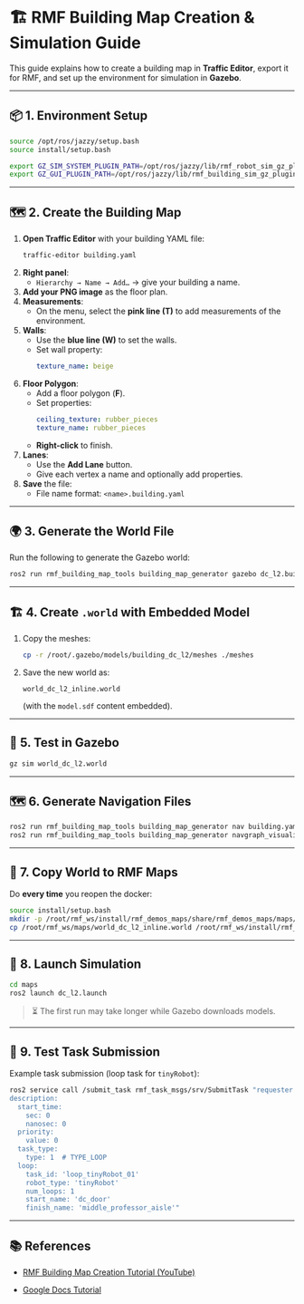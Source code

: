 # 🏗️ RMF Building Map Creation & Simulation Guide

This guide explains how to create a building map in **Traffic Editor**, export it for RMF, and set up the environment for simulation in **Gazebo**.

---

## 📦 1. Environment Setup

```bash
source /opt/ros/jazzy/setup.bash
source install/setup.bash

export GZ_SIM_SYSTEM_PLUGIN_PATH=/opt/ros/jazzy/lib/rmf_robot_sim_gz_plugins:$GZ_SIM_SYSTEM_PLUGIN_PATH
export GZ_GUI_PLUGIN_PATH=/opt/ros/jazzy/lib/rmf_building_sim_gz_plugins:$GZ_GUI_PLUGIN_PATH
```

---

## 🗺️ 2. Create the Building Map

1. **Open Traffic Editor** with your building YAML file:
   ```bash
   traffic-editor building.yaml
   ```
2. **Right panel**:  
   - `Hierarchy → Name → Add…` → give your building a name.
3. **Add your PNG image** as the floor plan.
4. **Measurements**:  
   - On the menu, select the **pink line (T)** to add measurements of the environment.
5. **Walls**:  
   - Use the **blue line (W)** to set the walls.  
   - Set wall property:
     ```yaml
     texture_name: beige
     ```
6. **Floor Polygon**:  
   - Add a floor polygon (**F**).  
   - Set properties:
     ```yaml
     ceiling_texture: rubber_pieces
     texture_name: rubber_pieces
     ```
   - **Right-click** to finish.
7. **Lanes**:  
   - Use the **Add Lane** button.  
   - Give each vertex a name and optionally add properties.
8. **Save** the file:  
   - File name format: `<name>.building.yaml`

---

## 🌍 3. Generate the World File

Run the following to generate the Gazebo world:

```bash
ros2 run rmf_building_map_tools building_map_generator gazebo dc_l2.building.yaml world_dc_l2.world ~/.gazebo/models
```

---

## 🏗️ 4. Create `.world` with Embedded Model

1. Copy the meshes:
   ```bash
   cp -r /root/.gazebo/models/building_dc_l2/meshes ./meshes
   ```
2. Save the new world as:
   ```
   world_dc_l2_inline.world
   ```
   (with the `model.sdf` content embedded).

---

## 🧪 5. Test in Gazebo

```bash
gz sim world_dc_l2.world
```

---

## 🗺️ 6. Generate Navigation Files

```bash
ros2 run rmf_building_map_tools building_map_generator nav building.yaml maps/
ros2 run rmf_building_map_tools building_map_generator navgraph_visualization building.yaml maps/
```

---

## 📂 7. Copy World to RMF Maps

Do **every time** you reopen the docker:

```bash
source install/setup.bash
mkdir -p /root/rmf_ws/install/rmf_demos_maps/share/rmf_demos_maps/maps/dc_l2/
cp /root/rmf_ws/maps/world_dc_l2_inline.world /root/rmf_ws/install/rmf_demos_maps/share/rmf_demos_maps/maps/dc_l2/dc_l2.world
```

---

## 🚀 8. Launch Simulation

```bash
cd maps
ros2 launch dc_l2.launch
```
> ⏳ The first run may take longer while Gazebo downloads models.

---

## 📝 9. Test Task Submission

Example task submission (loop task for `tinyRobot`):

```bash
ros2 service call /submit_task rmf_task_msgs/srv/SubmitTask "requester: 'rmf_demos_tasks'
description:
  start_time:
    sec: 0
    nanosec: 0
  priority:
    value: 0
  task_type:
    type: 1  # TYPE_LOOP
  loop:
    task_id: 'loop_tinyRobot_01'
    robot_type: 'tinyRobot'
    num_loops: 1
    start_name: 'dc_door'
    finish_name: 'middle_professor_aisle'"
```

---

## 📚 References

- [RMF Building Map Creation Tutorial (YouTube)](https://www.youtube.com/watch?v=POLjIOs2MaM&t=968s)

- [Google Docs Tutorial](https://docs.google.com/document/d/10Vif_sw5_8SZr7kzbUPEd8Tp6-2p9BgeIjz_cjSJ7so/edit?tab=t.0)
